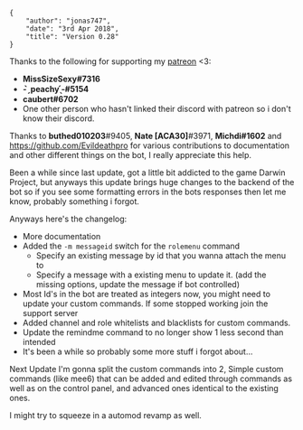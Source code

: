     {
        "author": "jonas747",
        "date": "3rd Apr 2018",
        "title": "Version 0.28"
    }

Thanks to the following for supporting my [patreon](https://www.patreon.com/yagpdb) <3:

 - **MissSizeSexy#7316**
 - **- ̗̀ peachy ̖́-#5154**
 - **caubert#6702**
 - One other person who hasn't linked their discord with patreon so i don't know their discord.

Thanks to **buthed010203**#9405, **Nate [ACA30]**#3971, **Michdi#1602** and https://github.com/Evildeathpro  for various contributions to documentation and other different things on the bot, I really appreciate this help.

Been a while since last update, got a little bit addicted to the game Darwin Project, but anyways this update brings huge changes to the backend of the bot so if you see some formatting errors in the bots responses then let me know, probably something i forgot.

Anyways here's the changelog:

 - More documentation
 - Added the `-m messageid` switch for the `rolemenu` command
     + Specify an existing message by id that you wanna attach the menu to
     + Specify a message with a existing menu to update it. (add the missing options, update the message if bot controlled)
 - Most Id's in the bot are treated as integers now, you might need to update your custom commands. If some stopped working join the support server
 - Added channel and role whitelists and blacklists for custom commands.
 - Update the remindme command to no longer show 1 less second than intended
 - It's been a while so probably some more stuff i forgot about...

Next Update I'm gonna split the custom commands into 2, Simple custom commands (like mee6) that can be added and edited through commands as well as on the control panel, and advanced ones identical to the existing ones.

I might try to squeeze in a automod revamp as well.

